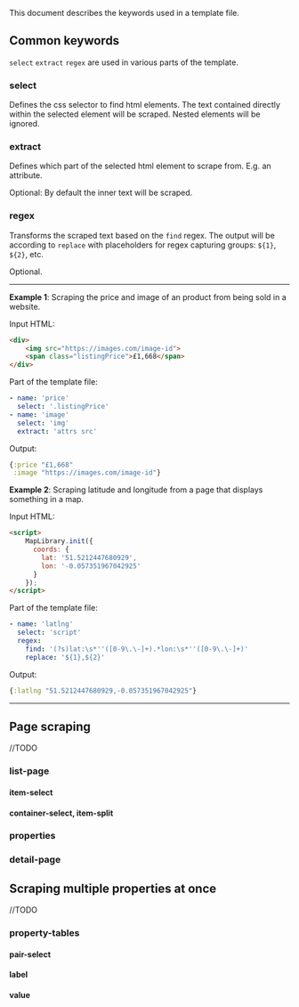 This document describes the keywords used in a template file.

## Common keywords
`select` `extract` `regex` are used in various parts of the template. 

### select
Defines the css selector to find html elements.
The text contained directly within the selected element will be scraped. Nested elements will be ignored.

### extract
Defines which part of the selected html element to scrape from. E.g. an attribute. 

Optional: By default the inner text will be scraped.

### regex
Transforms the scraped text based on the `find` regex.
The output will be according to `replace` with placeholders for regex capturing groups: `${1}`, `${2}`, etc.

Optional.

---
**Example 1**: Scraping the price and image of an product from being sold in a website.

Input HTML:
```html
<div>
    <img src="https://images.com/image-id">
    <span class="listingPrice">£1,668</span>
</div>
```

Part of the template file:
```yaml
- name: 'price'
  select: '.listingPrice'
- name: 'image'
  select: 'img'
  extract: 'attrs src'
```

Output:
```clojure
{:price "£1,668"
 :image "https://images.com/image-id"}
```

**Example 2**: Scraping latitude and longitude from a page that displays something in a map.

Input HTML:
```html
<script>
    MapLibrary.init({
      coords: {
        lat: '51.5212447680929',
        lon: '-0.057351967042925'
      }
    });
</script>
```

Part of the template file:
```yaml
- name: 'latlng'
  select: 'script'
  regex:
    find: '(?s)lat:\s*''([0-9\.\-]+).*lon:\s*''([0-9\.\-]+)'
    replace: '${1},${2}'
```

Output:
```clojure
{:latlng "51.5212447680929,-0.057351967042925"}
```

---
## Page scraping
//TODO

### list-page
#### item-select
#### container-select, item-split
### properties
    
### detail-page


## Scraping multiple properties at once
//TODO

### property-tables
#### pair-select
#### label
#### value
